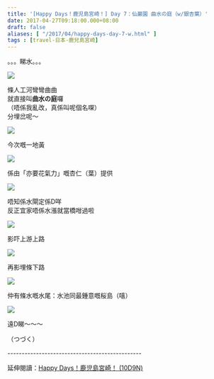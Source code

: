 ```yaml
---
title: '[Happy Days！鹿児島宮崎！] Day 7：仙巌園 曲水の庭（w/銀杏葉）'
date: 2017-04-27T09:18:00.000+08:00
draft: false
aliases: [ "/2017/04/happy-days-day-7-w.html" ]
tags : [travel-日本-鹿兒島宮崎]
---
```


。。。睇水。。。  

![](/images/kojkmi7d09.jpg)

條人工河彎彎曲曲  
就直接叫**曲水の庭**囉  
（唔係我亂改，真係叫呢個名㗎）  
分埋岔呢～

![](/images/kojkmi7d09a.jpg)

今次嘅一地黃

![](/images/kojkmi7d09b.jpg)

係由「亦要花氣力」嘅杏仁（葉）提供

![](/images/kojkmi7d09c.jpg)

唔知係水閘定係D咩  
反正宜家唔係水漲就當橋咁過啦

![](/images/kojkmi7d09d.jpg)

影吓上游上路

![](/images/kojkmi7d09e.jpg)

再影埋條下路

![](/images/kojkmi7d09f.jpg)

仲有條水嘅水尾：水池同最鍾意嘅桜島（嘻）

![](/images/kojkmi7d09g.jpg)

遠D睇～～～

  
  

  

（つづく）  
  
\-----------------------------------------------  
  
延伸閱讀：[Happy Days！鹿児島宮崎！ (10D9N)](https://hidie.net/kojkmi10d9n/)
